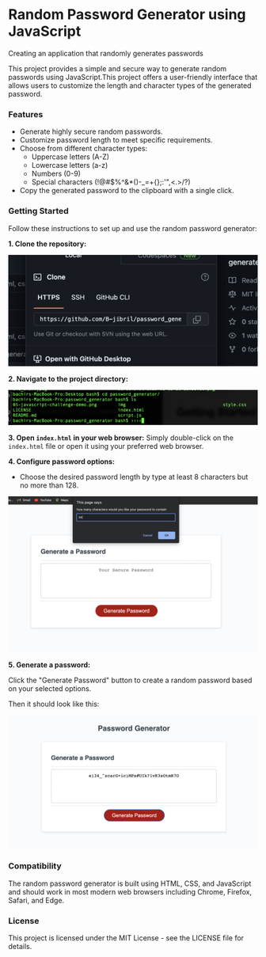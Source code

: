 # Random Password Generator using JavaScript
Creating an application that randomly generates passwords 


This project provides a simple and secure way to generate random passwords using JavaScript.This project offers a user-friendly interface that allows users to customize the length and character types of the generated password.

### Features


* Generate highly secure random passwords.
* Customize password length to meet specific requirements.
* Choose from different character types:
    * Uppercase letters (A-Z)
    * Lowercase letters (a-z)
    * Numbers (0-9)
    * Special characters (!@#$%^&*()-_=+{};:'",<.>/?)
* Copy the generated password to the clipboard with a single click.

### Getting Started
Follow these instructions to set up and use the random password generator:

__1. Clone the repository:__

![git clone](./img%20/gitClone.png)

__2. Navigate to the project directory:__

![directory for generating the password](./img%20/fileDirectory.png)

__3. Open `index.html` in your web browser:__ Simply double-click on the `index.html` file or open it using your preferred web browser.

__4. Configure password options:__

* Choose the desired password length by type at least 8 characters but no more than 128. 

![user inputs the desired length to generate the password](./img%20/lengthOfCharacter.png)

__5. Generate a password:__

Click the "Generate Password" button to create a random password based on your selected options.

Then it should look like this:

![generating the password](./img%20/passwordGenerated.png)


### Compatibility

The random password generator is built using HTML, CSS, and JavaScript and should work in most modern web browsers including Chrome, Firefox, Safari, and Edge.

### License
This project is licensed under the MIT License - see the LICENSE file for details.